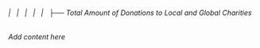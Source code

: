 ###### |   |   |   |   |   ├── Total Amount of Donations to Local and Global Charities

*Add content here*